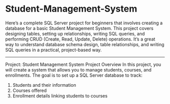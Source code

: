 # Student-Management-System
Here’s a complete SQL Server project for beginners that involves creating a database for a basic Student Management System. This project covers designing tables, setting up relationships, writing SQL queries, and performing CRUD (Create, Read, Update, Delete) operations. It’s a great way to understand database schema design, table relationships, and writing SQL queries in a practical, project-based way.
________________________________________
Project: Student Management System
Project Overview
In this project, you will create a system that allows you to manage students, courses, and enrollments. The goal is to set up a SQL Server database to track:
1.	Students and their information
2.	Courses offered
3.	Enrollment details linking students to courses
